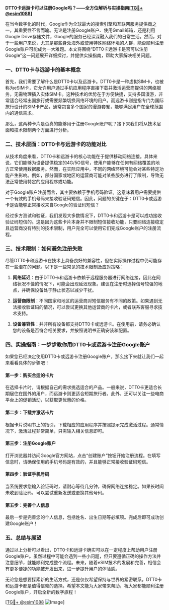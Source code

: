 **DTT0卡远游卡可以注册Google吗？——全方位解析与实操指南[[TG💪+ @esim1088](https://t.me/s/esim1088)]**

在当今数字化的时代，Google作为全球最大的搜索引擎和互联网服务提供商之一，其重要性不言而喻。无论是注册Google账户、使用Gmail邮箱，还是利用Google Drive存储文件，Google的服务已经深深融入我们的日常生活。然而，对于一些用户来说，尤其是那些身处海外或使用特殊网络环境的人群，能否顺利注册Google账户可能成为一大难题。本文将围绕“DTT0卡远游卡是否可以注册Google”这一问题展开详细探讨，并提供实操指南，帮助大家解决相关问题。

### 一、DTT0卡与远游卡的基本概念

首先，我们需要了解什么是DTT0卡以及远游卡。DTT0卡是一种虚拟SIM卡，也被称为eSIM卡，它允许用户通过手机应用程序直接下载并激活运营商提供的网络服务，无需物理插入实体SIM卡。这种技术的优势在于方便快捷，支持多国漫游，非常适合经常出国旅行或需要频繁切换网络环境的用户。而远游卡则是指专门为国际旅行设计的SIM卡产品，通常包含多个国家的漫游套餐，能够满足用户在全球范围内的通信需求。

那么，这两种卡片是否真的能够用于注册Google账户呢？接下来我们将从技术层面和技术限制两个方面进行分析。

### 二、技术层面：DTT0卡与远游卡的功能对比

从技术角度来看，DTT0卡和远游卡的核心功能在于提供移动网络连接。具体来说，它们能够为设备提供稳定的4G/5G信号，使用户能够在任何有网络覆盖的地方正常使用数据服务。然而，在实际应用中，不同的网络环境可能会对某些特定功能产生影响。例如，部分国家或地区的运营商可能对某些服务进行了限制，导致无法正常使用特定的应用程序或功能。

对于Google账户注册而言，其主要依赖于手机号码验证。这意味着用户需要提供一个有效的手机号码来接收验证码短信。因此，问题的关键在于：DTT0卡或远游卡是否能够正常接收来自Google的验证码短信？

经过多方测试和验证，我们发现大多数情况下，DTT0卡和远游卡是可以成功接收验证码短信的。这是因为这些卡片本身并不限制短信接收功能，只要网络连接稳定且运营商没有特别的技术限制，用户完全可以使用它们完成Google账户的注册流程。

### 三、技术限制：如何避免注册失败

尽管DTT0卡和远游卡在技术上具备良好的兼容性，但在实际操作过程中仍可能存在一些潜在的问题。以下是一些常见的技术限制及应对策略：

1. **网络延迟**：由于DTT0卡和远游卡依赖于远程服务器进行网络连接，因此在网络状况不佳的情况下，可能会出现延迟现象。建议在注册时选择信号较强的地点，并确保设备处于静止状态以减少干扰。
   
2. **运营商限制**：不同国家和地区的运营商对短信服务有不同的政策。如果遇到无法接收验证码的情况，可以尝试更换其他运营商的卡片，或者联系客服寻求技术支持。

3. **设备兼容性**：并非所有设备都支持DTT0卡或远游卡。在使用前，请务必确认您的设备是否符合相关要求，并按照说明书正确安装和配置。

### 四、实操指南：一步步教你用DTT0卡或远游卡注册Google账户

如果您已经决定使用DTT0卡或远游卡注册Google账户，那么接下来就让我们一起来看看具体的步骤吧！

#### 第一步：购买合适的卡片
在选择卡片时，请根据自己的需求挑选适合的产品。一般来说，DTT0卡更适合长期居住在国外的用户，而远游卡则更适合短期旅行者。此外，还可以关注一些电商平台上的促销活动，以获取更优惠的价格。

#### 第二步：下载并激活卡片
根据卡片说明书上的指引，下载相应的应用程序并按照提示完成激活过程。通常情况下，激活过程非常简单，只需输入相关信息即可。

#### 第三步：注册Google账户
打开浏览器并访问Google官方网站，点击“创建账户”按钮开始注册流程。在填写信息时，请确保使用的手机号码是有效的，并且能够正常接收验证码短信。

#### 第四步：验证手机号码
当系统要求您输入验证码时，请耐心等待几分钟，确保网络连接稳定。如果长时间未收到验证码，可以尝试重新发送或更换其他号码。

#### 第五步：完善个人信息
最后一步是完善您的个人信息，包括姓名、出生日期等必填项。完成后即可成功创建Google账户！

### 五、总结与展望

通过以上分析可以看出，DTT0卡和远游卡确实可以在一定程度上帮助用户注册Google账户。虽然过程中可能会遇到一些小问题，但只要遵循正确的操作方法并注意细节，就能顺利完成整个流程。未来，随着eSIM技术的发展和完善，相信会有更多便捷的功能被开发出来，进一步提升用户的体验感。

无论您是想要探索新的生活方式，还是仅仅希望保持与世界的紧密联系，DTT0卡和远游卡都是值得信赖的选择。希望本文能为大家带来帮助，祝大家都能顺利注册Google账户，开启全新的数字旅程！

[[TG💪+ @esim1088](https://t.me/s/esim1088) ![Image](https://i.postimg.cc/4NQfJmqS/Snipaste-2025-05-13-00-14-12.png)]